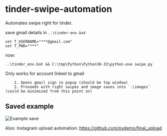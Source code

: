 

# tinder-swipe-automation
Automates swipe right for tinder.


save gmail details in `..\tinder-env.bat`
```
set T_USERNAME="***@gmail.com"
set T_PWD="***"
```

now:




```
..\tinder_env.bat && C:\tmp\Python\Python38-32\python.exe swipe.py
```

Only works for account linked  to gmail
```
    1. Opens gmail sign in popup (should be top window)
    2. Proseeds with right swipes and image saves into `.\images`  (could be minimized from this point on)
```


## Saved example
![Example save](https://raw.githubusercontent.com/pydemo/tinder-swipe-automation-save-image/main/images/%D0%9E%D0%BB%D1%8F.640x800_75_ec5e24c4-9beb-4405-86df-732fbdf79aa1.webp)


Also: Instagram upload automation: https://github.com/pydemo/final_upload
